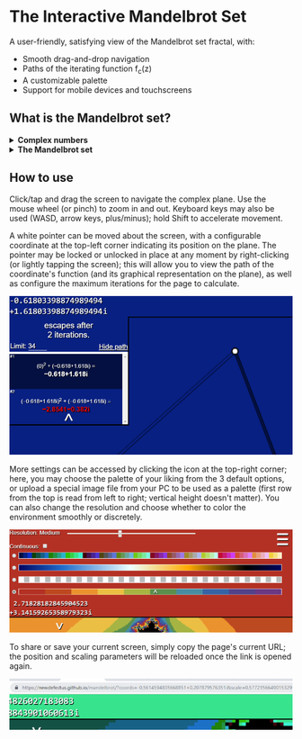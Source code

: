 # The Interactive Mandelbrot Set
A user-friendly, satisfying view of the Mandelbrot set fractal, with:
* Smooth drag-and-drop navigation
* Paths of the iterating function f<sub>c</sub>(z)
* A customizable palette
* Support for mobile devices and touchscreens

## What is the Mandelbrot set?
<details><summary><b>Complex numbers</b></summary>

To understand what the Mandelbrot set is, it's important to first understand the numbers that make it up. These numbers, called
**complex numbers**, are a little different from the usual "normal" numbers. They can be defined as the sum of two parts:

1. The *real part*, which can be any "normal" number, including whole numbers (7), fractions (&frac12;), irrationals (&pi;) and so on.

2. The *imaginary part*, which, again, can be any "normal" number, except always multiplied by the square root of -1.

The imaginary part is the confusing bit. There seemingly isn't any number which can be the square root of -1, that is, be equal to -1
when multipled by itself, since any positive number times itself is positive, and any negative number times itself is also positive, right?
But the key here is to ignore that fact and simply pretend that such a number exists, even though it's counterintuitive. We call
this number the **imaginary unit**, or **i**.

An example of a complex number is the number *2 + 3i*. The real part, in this case, is simply *2*, while the imaginary part is *3i*,
or three times the imaginary unit.

To represent these numbers like we would on a number line, we must not only use a horizontal axis, but also a vertical one, to represent
the imaginary part of the numbers. Combining the two axes, we get a two-dimensional plane, which we call the **complex plane**.

</details>

<details><summary><b>The Mandelbrot set</b></summary>
At its core, the Mandelbrot set may be defined as the collection of all complex numbers with a certain special property, explained below:

Let's create a function called f(z). Its input will be *z*, which is some complex number, and its output will be equal to
> z<sup>2</sup> + c

c is another complex number, but it is not an input; instead it's some constant that we can change as we wish.

If we plug the number 0 into f(z), it's quite clear that the value we will get is c:
> f(0) = 0<sup>2</sup> + c = 0 + c = c

Next, let's plug that value once again into f(z):
> f(c) = c<sup>2</sup> + c

And do it again:
> f(c<sup>2</sup> + c) = (c<sup>2</sup> + c)<sup>2</sup> + c = c<sup>4</sup> + 2c<sup>3</sup> + c<sup>2</sup> + c

And again:
> f(c<sup>4</sup> + 2c<sup>3</sup> + c<sup>2</sup> + c) = (c<sup>4</sup> + 2c<sup>3</sup> + c<sup>2</sup> + c)<sup>2</sup> + c =
c<sup>8</sup> + 4c<sup>7</sup> + 6c<sup>6</sup> + 6c<sup>5</sup> + 5c<sup>4</sup> + 2c<sup>3</sup> + c<sup>2</sup> + c

It's a little difficult to see where these values are going without plugging in actual values, so let's try a few simple numbers.
For c = 2, the sequence looks like this:
> f(0) = 0<sup>2</sup> + 2 = 2
>
> f(2) = 2<sup>2</sup> + 2 = 4 + 2 = 6
>
> f(6) = 6<sup>2</sup> + 2 = 36 + 2 = 38
>
> f(38) = 38<sup>2</sup> + 2 = 1,444 + 2 = 1,446

And so on. Without plugging in any more values, we can already see that these values will just get bigger and bigger,
generally going towards infinity.

For c = -1, however, the sequence is different:
> f(0) = 0<sup>2</sup> + (-1) = 0 + (-1) = -1
>
> f(-1) = (-1)<sup>2</sup> + (-1) = 1 + (-1) = 0
>
> f(0) = 0<sup>2</sup> + (-1) = 0 + (-1) = -1
>
> f(-1) = (-1)<sup>2</sup> + (-1) = 1 + (-1) = 0
>
> f(0) = 0<sup>2</sup> + (-1) = 0 + (-1) = -1

Now, the values just jump between 0 and -1 over and over, not really going anywhere. This is the special property that numbers in
the Mandelbrot set exhibit: if the sequence that the function f(z) = z<sup>2</sup> + c produces when its values are plugged into itself
again and again remains bounded, that is, it does not get bigger and bigger, it is inside of the Mandelbrot set.

As I've said before, the Mandelbrot set is made up of complex numbers, so let's try plugging some of those in.
<details><summary><b>How to work out the complex arithmetic</b></summary>

In order to square a complex number, as the function requires, we simply work it out algebraically. For any complex number a + bi:
> (a + bi)<sup>2</sup> = a<sup>2</sup> + 2abi + b<sup>2</sup>i<sup>2</sup>

Since i is the square root of -1, we can replace i<sup>2</sup> with just -1:
> a<sup>2</sup> + 2abi + b<sup>2</sup>i<sup>2</sup> = a<sup>2</sup> + 2abi - b<sup>2</sup>

Which we can simplify down to a new complex number:
> (a<sup>2</sup> - b<sup>2</sup>) + (2ab)i

Finally, to add a complex number to another complex number, we just add the real parts together and the complex parts together:

> (a<sup>2</sup> - b<sup>2</sup>) + (2ab)i + (a + bi) = (a<sup>2</sup> - b<sup>2</sup> + a) + (2ab + b)i</details>

&nbsp;

For example, c = 2 + 3i:
> f(0) = 0<sup>2</sup> + 2 + 3i = 2 + 3i
>
> f(2 + 3i) = (2 + 3i)<sup>2</sup> + 2 + 3i = -3 + 15i
>
> f(-3 + 15i) = (-3 + 15i)<sup>2</sup> + 2 + 3i = -214 - 87i
>
> f(-214 - 87i) = (-214 - 87i)<sup>2</sup> + 2 + 3i = 38229 + 37239i

Again, these values just grow bigger and bigger, occasionally becoming negative, although since we're looking at the absolute value
of these numbers, growing towards negative infinity will be treated the same way as growing towards positive infinity.

But if, say, c = 0.2 + 0.3i:
> f(0) = 0<sup>2</sup> + 0.2 + 0.3i = 0.2 + 0.3i
>
> f(0.2 + 0.3i) = (0.2 + 0.3i)<sup>2</sup> + 0.2 + 0.3i = 0.15 + 0.42i
>
> f(0.15 + 0.42i) = (0.15 + 0.42i)<sup>2</sup> + 0.2 + 0.3i = 0.0461 + 0.426i
>
> f(0.0461 + 0.426i) = (0.0461 + 0.426i)<sup>2</sup> + 0.2 + 0.3i = 0.02064921 + 0.3392772i

It's a little less certain than when c was -1, but if we plot these points on the complex plane, we actually get a spiral:

<img src="examples/spiral.jpg"></img>

So we can conclude quite confidently that when c = 0.2 + 0.3i, the sequence does not grow to infinity. Therefore, 0.2 + 0.3i belongs
to the Mandelbrot set.

As it turns out, the Mandelbrot set does not contain just a few numbers; it contains infinitely many numbers. That is, there are infinitely
many values of c for which the sequence does not grow to infinity. There are also infinitely many values of c for which the sequence
*does* grow to infinity. The key is that the values in the Mandelbrot set happen to all lie within one connected and beautiful fractal,
which, when plotted on the complex plane, looks more or less like this:

<img src="icon.png"></img>
</details>

## How to use
Click/tap and drag the screen to navigate the complex plane. Use the mouse wheel (or pinch) to zoom in and out.
Keyboard keys may also be used (WASD, arrow keys, plus/minus); hold Shift to accelerate movement.

A white pointer can be moved about the screen, with a configurable coordinate at the top-left corner indicating its position on the plane.
The pointer may be locked or unlocked in place at any moment by right-clicking (or lightly tapping the screen); this will allow you to
view the path of the coordinate's function (and its graphical representation on the plane),
as well as configure the maximum iterations for the page to calculate.

<img src="examples/path_menu.png"></img>

More settings can be accessed by clicking the icon at the top-right corner; here, you may choose the palette of your liking from
the 3 default options, or upload a special image file from your PC to be used as a palette
(first row from the top is read from left to right; vertical height doesn't matter).
You can also change the resolution and choose whether to color the environment smoothly or discretely.

<img src="examples/palette_settings.png"></img>

To share or save your current screen, simply copy the page's current URL; the position and scaling parameters will be reloaded
once the link is opened again.

<img src="examples/url.png"></img>